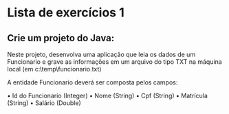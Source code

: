 # Lista de exercícios 1
## Crie um projeto do Java:

Neste projeto, desenvolva uma aplicação que leia os dados de um Funcionario e grave as informações em um arquivo do tipo TXT 
na máquina local (em c:\\temp\\funcionario.txt)

A entidade Funcionario deverá ser composta pelos campos:

•	Id do Funcionario (Integer)
•	Nome (String)
•	Cpf (String)
•	Matrícula (String)
•	Salário (Double)
